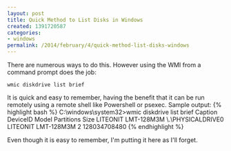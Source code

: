 ```yaml
---
layout: post
title: Quick Method to List Disks in Windows
created: 1391720587
categories:
- windows
permalink: /2014/february/4/quick-method-list-disks-windows
---
```

There are numerous ways to do this. However using the WMI from a command prompt does the job:

    wmic diskdrive list brief 

It is quick and easy to remember, having the benefit that it can be run remotely using a remote shell like Powershell or psexec.  Sample output:
{% highlight bash %}
C:\windows\system32>wmic diskdrive list brief
Caption              DeviceID            Model                Partitions  Size
LITEONIT LMT-128M3M  \\.\PHYSICALDRIVE0  LITEONIT LMT-128M3M  2           128034708480
{% endhighlight %}

Even though it is easy to remember, I'm putting it here as I'll forget.
